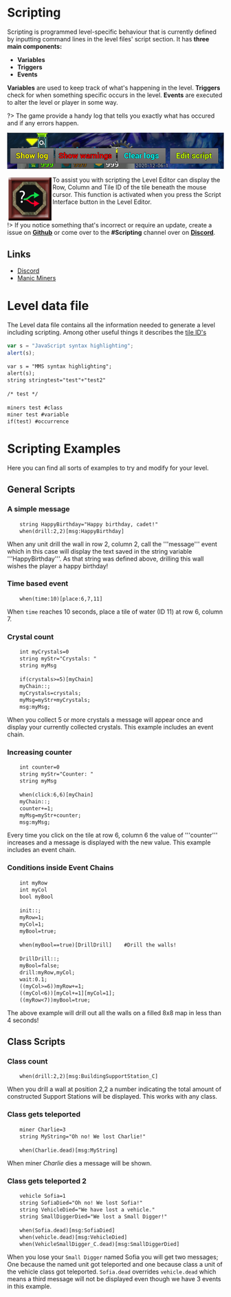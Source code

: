 # Scripting

Scripting is programmed level-specific behaviour that is currently defined by inputting command lines in the level files' script section. It has **three main components:**

* **Variables**
* **Triggers**
* **Events**

**Variables** are used to keep track of what's happening in the level. **Triggers** check for when something specific occurs in the level. **Events** are executed to alter the level or player in some way.

?> The game provide a handy log that tells you exactly what has occured and if any errors happen.

![ShowLogButton_Screenshot](_media/EditorShowLog.png "Show Log")


<img src="_media/EditorScriptingMenu.png" alt="Scripting Button" width="100" style="float:left; margin: 0.2em"/>
To assist you with scripting the Level Editor can display the Row, Column and Tile ID of the tile beneath the mouse cursor. This function is activated when you press the Script Interface button in the Level Editor.

<p style="clear:both; float:none;" />

!> If you notice something that's incorrect or require an update, create a issue on **[Github](https://github.com/ManicMiners/docs/issues)** or come over to the **#Scripting** channel over on **[Discord](https://discord.gg/85k8JHz)**.

## Links
 - [Discord](https://discord.gg/85k8JHz)
 - [Manic Miners](https://manicminers.baraklava.com/)

# Level data file
The Level data file contains all the information needed to generate a level including scripting. Among other useful things it describes the [tile ID's](https://manicminers.fandom.com/wiki/Level_data_file#Tile_ID_list:)


```javascript
var s = "JavaScript syntax highlighting";
alert(s);
```

```mms
var s = "MMS syntax highlighting";
alert(s);
string stringtest="test"+"test2"

/* test */

miners test #class
miner test #variable
if(test) #occurrence

```


# Scripting Examples
Here you can find all sorts of examples to try and modify for your level.

## General Scripts

### A simple message
```clike
    string HappyBirthday="Happy birthday, cadet!"
	when(drill:2,2)[msg:HappyBirthday]
```
When any unit drill the wall in row 2, column 2, call the '''message''' event which in this case will display the text saved in the string variable '''HappyBirthday'''. As that string was defined above, drilling this wall wishes the player a happy birthday!

### Time based event
```clike    
	when(time:10)[place:6,7,11]
```
When `time` reaches 10 seconds, place a tile of water (ID 11) at row 6, column 7.

### Crystal count
```clike    
	int myCrystals=0
	string myStr="Crystals: "
	string myMsg

	if(crystals>=5)[myChain]
	myChain::;
	myCrystals=crystals;
	myMsg=myStr+myCrystals;
	msg:myMsg;
```
When you collect 5 or more crystals a message will appear once and display your currently collected 	crystals. This example includes an event chain.

### Increasing counter
```clike    
	int counter=0
	string myStr="Counter: "
	string myMsg

	when(click:6,6)[myChain]
	myChain::;
	counter+=1;
	myMsg=myStr+counter;
	msg:myMsg;
```	
Every time you click on the tile at row 6, column 6 the value of '''counter''' increases and a message is displayed with the new value. This example includes an event chain.

### Conditions inside Event Chains
```clike
	int myRow
	int myCol
	bool myBool
 
	init::;
	myRow=1;
	myCol=1;
	myBool=true;
 
	when(myBool==true)[DrillDrill]    #Drill the walls!
 
	DrillDrill::;
	myBool=false;
	drill:myRow,myCol;
	wait:0.1;
	((myCol>=6))myRow+=1;
	((myCol<6))[myCol+=1][myCol=1];
	((myRow<7))myBool=true;
``` 
The above example will drill out all the walls on a filled 8x8 map in less than 4 seconds!

## Class Scripts

### Class count
```clike
	when(drill:2,2)[msg:BuildingSupportStation_C]
```
When you drill a wall at position 2,2 a number indicating the total amount of constructed Support Stations will be displayed. This works with any class.

### Class gets teleported
```clike
	miner Charlie=3
	string MyString="Oh no! We lost Charlie!"
 
	when(Charlie.dead)[msg:MyString]
```
When miner *Charlie* dies a message will be shown.

### Class gets teleported 2
```clike
	vehicle Sofia=1
	string SofiaDied="Oh no! We lost Sofia!"
	string VehicleDied="We have lost a vehicle."
	string SmallDiggerDied="We lost a Small Digger!"
	
	when(Sofia.dead)[msg:SofiaDied]
	when(vehicle.dead)[msg:VehicleDied]
	when(VehicleSmallDigger_C.dead)[msg:SmallDiggerDied]
``` 
When you lose your `Small Digger` named Sofia you will get two messages; One because the named unit got teleported and one because class a unit of the vehicle class got teleported. `Sofia.dead` overrides `vehicle.dead` which means a third message will not be displayed even though we have 3 events in this example.